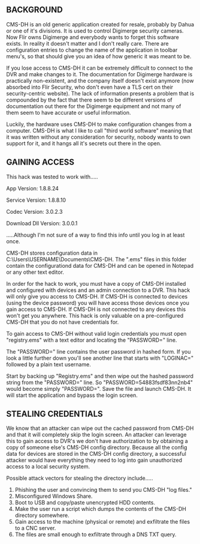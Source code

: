 BACKGROUND
--------------------


CMS-DH is an old generic application created for resale, probably by
Dahua or one of it's divisions. It is used to control Digimerge security cameras.
Now Flir owns Digimerge and everybody wants to forget this software exists. 
In reality it doesn't matter and I don't really care. There are configuration 
entries to change the name of the application in toolbar menu's, so that should 
give you an idea of how generic it was meant to be.

If you lose access to CMS-DH it can be extremely difficult to connect to the DVR
and make changes to it. The documentation for Digimerge hardware is practically 
non-existent, and the company itself doesn't exist anymore (now absorbed into Flir 
Security, who don't even have a TLS cert on their security-centric website). The 
lack of information presents a problem that is compounded by the fact that there
seem to be different versions of documentation out there for the Digimerge equipment 
and not many of them seem to have accurate or useful information.

Luckily, the hardware uses CMS-DH to make configuration changes from a computer. 
CMS-DH is what I like to call "third world software" meaning that it was written 
without any consideration for security, nobody wants to own support for it, 
and it hangs all it's secrets out there in the open.

GAINING ACCESS
--------------------


This hack was tested to work with.....

App Version: 1.8.8.24

Service Version: 1.8.8.10

Codec Version: 3.0.2.3

Download Dll Version: 3.0.0.1


.....Although I'm not sure of a way to find this info until you log in at least once.

CMS-DH stores configuration data in C:\Users\USERNAME\Documents\CMS-DH. The  ".ems" 
files in this folder contain the configurationd data for CMS-DH and can be opened in 
Notepad or any other text editor.

In order for the hack to work, you must have a copy of CMS-DH installed and configured
with devices and an admin connection to a DVR. This hack will only give you access to
CMS-DH. If CMS-DH is connected to devices (using the device password) you will have access
those devices once you gain access to CMS-DH. If CMS-DH is not connected to any devices
this won't get you anywhere. This hack is only valuable on a pre-configured CMS-DH that
you do not have credentials for.

To gain access to CMS-DH without valid login credentials you must open "registry.ems"
with a text editor and locating the "PASSWORD=" line. 

The "PASSWORD=" line contains the user password in hashed form. If you look a little
further down you'll see another line that starts with "LOGINAC=" followed by a plain text
username. 

Start by backing up "Registry.ems" and then wipe out the hashed password string from the 
"PASSWORD=" line. So "PASSWORD=54883fsdf83nn2nb4" would become simply "PASSWORD=".
Save the file and launch CMS-DH. It will start the application and bypass the login 
screen. 

STEALING CREDENTIALS
--------------------


We know that an attacker can wipe out the cached password from CMS-DH and that it will completely skip
the login screen. An attacker can leverage this to gain access to DVR's we don't have authorization 
to by obtaining a copy of someone else's CMS-DH config directory. Because all the config data for 
devices are stored in the CMS-DH config directory, a successful attacker would have everything they 
need to log into gain unauthorized access to a local security system. 

Possible attack vectors for stealing the directory include.....

1. Phishing the user and convincing them to send you CMS-DH "log files."
2. Misconfigured Windows Share.
3. Boot to USB and copy/paste unencrypted HDD contents.
4. Make the user run a script which dumps the contents of the CMS-DH directory somewhere.
5. Gain access to the machine (physical or remote) and exfiltrate the files to a CNC server.
6. The files are small enough to exfiltrate through a DNS TXT query.
